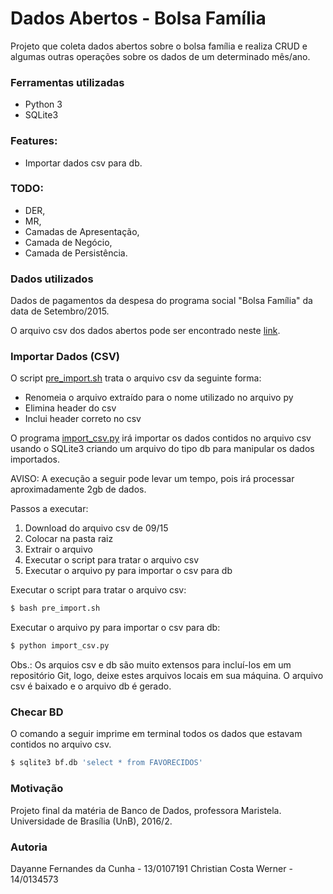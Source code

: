 Dados Abertos - Bolsa Família
=============

Projeto que coleta dados abertos sobre o bolsa família e realiza CRUD e algumas outras operações sobre os dados de um determinado mês/ano.

### Ferramentas utilizadas

- Python 3
- SQLite3

### Features:
- Importar dados csv para db.

### TODO:
- DER,
- MR,
- Camadas de Apresentação,
- Camada de Negócio,
- Camada de Persistência.

### Dados utilizados

Dados de pagamentos da despesa do programa social "Bolsa Família" da data de Setembro/2015.

O arquivo csv dos dados abertos pode ser encontrado neste [link](http://www.portaltransparencia.gov.br/downloads/mensal.asp?c=BolsaFamiliaFolhaPagamento#exercicios2015).

### Importar Dados (CSV)

O script [pre_import.sh](pre_import.sh) trata o arquivo csv da seguinte forma:
- Renomeia o arquivo extraído para o nome utilizado no arquivo py
- Elimina header do csv
- Inclui header correto no csv

O programa [import_csv.py](import_csv.py) irá importar os dados contidos no arquivo csv usando o SQLite3 criando um arquivo do tipo db para manipular os dados importados.

AVISO: A execução a seguir pode levar um tempo, pois irá processar aproximadamente 2gb de dados.

Passos a executar:

1. Download do arquivo csv de 09/15
2. Colocar na pasta raiz
3. Extrair o arquivo
4. Executar o script para tratar o arquivo csv
5. Executar o arquivo py para importar o csv para db

Executar o script para tratar o arquivo csv:

``` bash
$ bash pre_import.sh
```

Executar o arquivo py para importar o csv para db:

``` bash
$ python import_csv.py
```

Obs.: Os arquios csv e db são muito extensos para incluí-los em um repositório Git, logo, deixe estes arquivos locais em sua máquina. O arquivo csv é baixado e o arquivo db é gerado.

### Checar BD

O comando a seguir imprime em terminal todos os dados que estavam contidos no arquivo csv.

``` bash
$ sqlite3 bf.db 'select * from FAVORECIDOS'
```

### Motivação

Projeto final da matéria de Banco de Dados, professora Maristela.
Universidade de Brasília (UnB), 2016/2.

### Autoria
Dayanne Fernandes da Cunha - 13/0107191
Christian Costa Werner - 14/0134573
